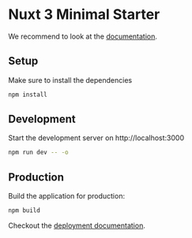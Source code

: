 # Nuxt 3 Minimal Starter

We recommend to look at the [documentation](https://v3.nuxtjs.org).

## Setup

Make sure to install the dependencies

```bash
npm install
```

## Development

Start the development server on http://localhost:3000

```bash
npm run dev -- -o
```

## Production

Build the application for production:

```bash
npm build
```

Checkout the [deployment documentation](https://v3.nuxtjs.org/docs/deployment).

